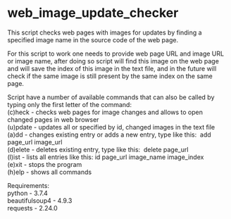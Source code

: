 # web_image_update_checker
This script checks web pages with images for updates by finding a specified image name in the source code of the web page.

For this script to work one needs to provide web page URL and image URL or image name, after doing so script will find this image on the web page and will save the index of this image in the text file, and in the future will check if the same image is still present by the same index on the same page.

Script have a number of available commands that can also be called by typing only the first letter of the command:  
(c)heck  - checks web pages for image changes and allows to open changed pages in web browser  
(u)pdate - updates all or specified by id, changed images in the text file  
(a)dd    - changes existing entry or adds a new entry, type like this:  add page_url image_url  
(d)elete - deletes existing entry, type like this:  delete page_url  
(l)ist   - lists all entries like this:  id page_url image_name image_index  
(e)xit   - stops the program  
(h)elp   - shows all commands  

Requirements:  
python - 3.7.4  
beautifulsoup4 - 4.9.3  
requests - 2.24.0  
